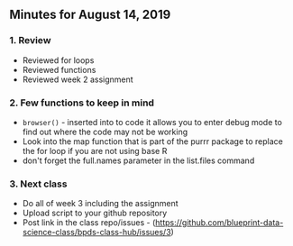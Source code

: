 ## Minutes for August 14, 2019

### 1. Review
  *  Reviewed for loops
  *  Reviewed functions
  *  Reviewed week 2 assignment 
    
### 2. Few functions to keep in mind
  * `browser()` - inserted into to code it allows you to enter debug mode to find out where the code may not be working  
  * Look into the map function that is part of the purrr package to replace the for loop if you are not using base R  
  * don't forget the full.names parameter in the list.files command
    
### 3. Next class
  * Do all of week 3 including the assignment
  * Upload script to your github repository
  * Post link in the class repo/issues - (https://github.com/blueprint-data-science-class/bpds-class-hub/issues/3)